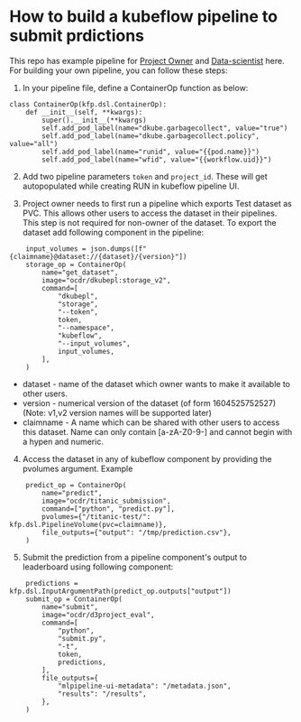 # How to build a kubeflow pipeline to submit prdictions

This repo has example pipeline for [Project Owner](owner_pipeline.py) and [Data-scientist](user_pipeline.py) here. For building your own pipeline, you can follow these steps:

1. In your pipeline file, define a ContainerOp function as below: 

```
class ContainerOp(kfp.dsl.ContainerOp):
    def __init__(self, **kwargs):
        super().__init__(**kwargs)
        self.add_pod_label(name="dkube.garbagecollect", value="true")
        self.add_pod_label(name="dkube.garbagecollect.policy", value="all")
        self.add_pod_label(name="runid", value="{{pod.name}}")
        self.add_pod_label(name="wfid", value="{{workflow.uid}}")
```

2. Add two pipeline parameters `token` and `project_id`. These will get autopopulated while creating RUN in kubeflow pipeline UI.

3. Project owner needs to first run a pipeline which exports Test dataset as PVC. This allows other users to access the dataset in their pipelines. This step is not required for non-owner of the dataset.  To export the dataset add following component in the pipeline:

```
    input_volumes = json.dumps([f"{claimname}@dataset://{dataset}/{version}"])
    storage_op = ContainerOp(
        name="get_dataset",
        image="ocdr/dkubepl:storage_v2",
        command=[
            "dkubepl",
            "storage",
            "--token",
            token,
            "--namespace",
            "kubeflow",
            "--input_volumes",
            input_volumes,
        ],
    )
```
* dataset   - name of the dataset which owner wants to make it available to other users.
* version   - numerical version of the dataset (of form 1604525752527) (Note: v1,v2 version names will be supported later)
* claimname - A name which can be shared with other users to access this dataset. Name can only contain [a-zA-Z0-9-] and cannot begin with a hypen and numeric.

4. Access the dataset in any of kubeflow component by providing the pvolumes argument. Example

```
    predict_op = ContainerOp(
        name="predict",
        image="ocdr/titanic_submission",
        command=["python", "predict.py"],
        pvolumes={"/titanic-test/": kfp.dsl.PipelineVolume(pvc=claimname)},
        file_outputs={"output": "/tmp/prediction.csv"},
    )
```

5. Submit the prediction from a pipeline component's output to leaderboard using following component:

```
    predictions = kfp.dsl.InputArgumentPath(predict_op.outputs["output"])
    submit_op = ContainerOp(
        name="submit",
        image="ocdr/d3project_eval",
        command=[
            "python",
            "submit.py",
            "-t",
            token,
            predictions,
        ],
        file_outputs={
            "mlpipeline-ui-metadata": "/metadata.json",
            "results": "/results",
        },
    )
```
